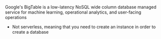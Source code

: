 Google's BigTable is a low-latency NoSQL wide column database managed service for machine learning, operational analytics, and user-facing operations

* Not serverless, meaning that you need to create an instance in order to create a database

